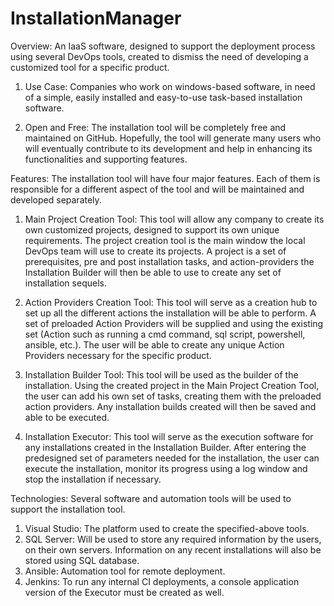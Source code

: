 # InstallationManager
Overview: An IaaS software, designed to support the deployment process using several DevOps tools, created to dismiss the need of developing a customized tool for a specific product. 

1.	Use Case: Companies who work on windows-based software, in need of a simple, easily installed and easy-to-use task-based installation software.

2.	Open and Free: The installation tool will be completely free and maintained on GitHub. Hopefully, the tool will generate many users who will eventually contribute to its development and help in enhancing its functionalities and supporting features.

Features: The installation tool will have four major features. Each of them is responsible for a different aspect of the tool and will be maintained and developed separately. 

1.	Main Project Creation Tool: This tool will allow any company to create its own customized projects, designed to support its own unique requirements. The project creation tool is the main window the local DevOps team will use to create its projects. A project is a set of prerequisites, pre and post installation tasks, and action-providers the Installation Builder will then be able to use to create any set of installation sequels. 

2.	Action Providers Creation Tool: This tool will serve as a creation hub to set up all the different actions the installation will be able to perform. A set of preloaded Action Providers will be supplied and using the existing set (Action such as running a cmd command, sql script, powershell, ansible, etc.). The user will be able to create any unique Action Providers necessary for the specific product. 

3.	Installation Builder Tool: This tool will be used as the builder of the installation. Using the created project in the Main Project Creation Tool, the user can add his own set of tasks, creating them with the preloaded action providers. Any installation builds created will then be saved and able to be executed. 

4.	Installation Executor: This tool will serve as the execution software for any installations created in the Installation Builder. After entering the predesigned set of parameters needed for the installation, the user can execute the installation, monitor its progress using a log window and stop the installation if necessary. 

Technologies: Several software and automation tools will be used to support the installation tool.
1.	Visual Studio: The platform used to create the specified-above tools.
2.	SQL Server: Will be used to store any required information by the users, on their own servers. Information on any recent installations will also be stored using SQL database.
3.	Ansible: Automation tool for remote deployment.
4.	Jenkins: To run any internal CI deployments, a console application version of the Executor must be created as well.

